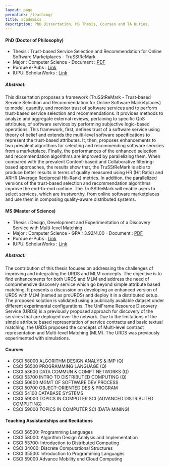 ```yaml
---
layout: page
permalink: /teaching/
title: academics
description: PhD Dissertation, MS Thesis, Courses and TA Duties.
---
```


#### PhD (Doctor of Philosophy)
* Thesis : Trust-based Service Selection and Recommendation for Online Software Marketplaces - TruSStReMark
* Major : Computer Science    - Document : [PDF]()
* Purdue e-Pubs : [Link](https://docs.lib.purdue.edu/dissertations/AAI10248752/)
* IUPUI ScholarWorks : [Link](https://scholarworks.iupui.edu/handle/1805/11830)
     

##### Abstract:
This dissertation proposes a framework (TruSStReMark - Trust-based Service Selection and Recommendation for Online Software Marketplaces) to model, quantify, and monitor trust of software services and to perform trust-based service selection and recommendations. It provides methods to analyze and aggregate external reviews, pertaining to specific QoS attributes, of software services by performing subjective logic-based operations. This framework, first, defines trust of a software service using theory of belief and extends the multi-level software specifications to represent the trust-based attributes. It, then, proposes enhancements to two prevalent algorithms for selecting and recommending software services from a marketplace. Finally, the performances of the enhanced selection and recommendation algorithms are improved by parallelizing them. When compared with the prevalent Content-based and Collaborative filtering-based approaches, the results show that, the TruSStReMark is able to produce better results in terms of quality measured using HR (Hit Ratio) and ARHR (Average Reciprocal Hit-Rank) metrics. In addition, the parallelized versions of the trust-based selection and recommendation algorithms improve the end-to-end runtime. The TruSStReMark will enable users to select services, which are trustworthy, from online software marketplaces and use them in composing quality-aware distributed systems.


#### MS (Master of Science)
* Thesis : Design, Development and Experimentation of a Discovery Service with Multi-level Matching
* Major : Computer Science - GPA : 3.92/4.00  - Document : [PDF]()    
* Purdue e-Pubs : [Link](https://docs.lib.purdue.edu/dissertations/AAI1549574/)
* IUPUI ScholarWorks : [Link](https://scholarworks.iupui.edu/handle/1805/3695)

##### Abstract:
The contribution of this thesis focuses on addressing the challenges of improving and integrating the URDS and MLM concepts. The objective is to find enhancements for both URDS and MLM and address the need of comprehensive discovery service which go beyond simple attribute based matching. It presents a discussion on developing an enhanced version of URDS with MLM (named as proURDS) and deploy it in a distributed setup. The proposed solution is validated using a publically available dataset under different experimental configurations. The UniFrame Resource Discovery Service (URDS) is a previously proposed approach for discovery of the services that are deployed over the network. Due to the limitations of the simple attribute based representation of service contracts and basic textual matching, the URDS proposed the concepts of Multi-level contract representation and Multi-level Matching (MLM). The URDS was previously experimented with simulations. 


#### Courses
* CSCI 58000 ALGORITHM DESIGN ANALYS & IMP (Q) 
* CSCI 56500 PROGRAMMING LANGUAGE (Q) 
* CSCI 53600 DATA COMMUN & COMPT NETWORKS (Q) 
* CSCI 53700 INTRO TO DISTRIBUTED COMPUTING (Q) 
* CSCI 50600 MGMT OF SOFTWARE DEV PROCESS 
* CSCI 50700 OBJECT-ORIENTED DES & PROGRAM 
* CSCI 54100 DATABASE SYSTEMS 
* CSCI 59000 TOPICS IN COMPUTER SCI (ADVANCED DISTRIBUTED COMPUTING) 
* CSCI 59000 TOPICS IN COMPUTER SCI (DATA MINING) 


#### Teaching Assistantships and Recitations
* CSCI 56500: Programming Languages 
* CSCI 58000: Algorithm Design Analysis and Implementation 
* CSCI 53700: Introduction to Distributed Computing
* CSCI 34000: Discrete Computational Structures 
* CSCI 35500: Introduction to Programming Languages 
* CSCI 59000 Advance Mobility and Cloud Computing 
